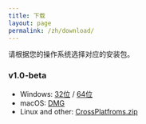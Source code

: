 ```yaml
---
title: 下载
layout: page
permalink: /zh/download/
---
```


请根据您的操作系统选择对应的安装包。

### v1.0-beta

* Windows: [32位](https://github.com/xulihang/BasicCAT/releases/download/v1.0-beta2/BasicCAT-windows-x86.exe) /  [64位](https://github.com/xulihang/BasicCAT/releases/download/v1.0-beta2/BasicCAT-windows-x64.exe)
* macOS:  [DMG](https://github.com/xulihang/BasicCAT/releases/download/v1.0-beta2/BasicCAT_mac.dmg)
* Linux and other:  [CrossPlatfroms.zip](https://github.com/xulihang/BasicCAT/releases/download/v1.0-beta2/BasicCAT-crossplatforms.zip)
